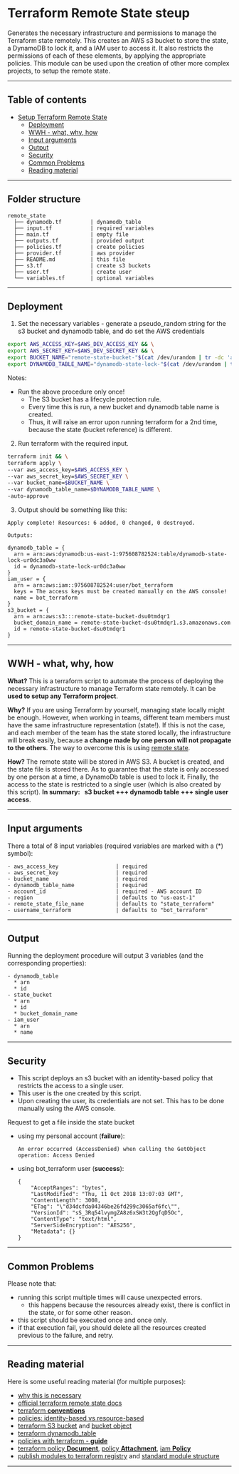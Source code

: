 # Terraform Remote State steup

Generates the necessary infrastructure and permissions to manage the Terraform state remotely. This creates an AWS s3 bucket to store the state, a DynamoDB to lock it, and a IAM user to access it. It also restricts the permissions of each of these elements, by applying the appropriate policies. This module can be used upon the creation of other more complex projects, to setup the remote state.
<hr />


## Table of contents
- [Setup Terraform Remote State](#setup-terraform-remote-state)
    - [Deployment](#deployment)
    - [WWH - what, why, how](#wwh---what-why-how)
    - [Input arguments](#input-arguments)
    - [Output](#output)
    - [Security](#security)
    - [Common Problems](#common-problems)
    - [Reading material](#reading-material)
<hr />


## Folder structure
```
remote_state
  ├── dynamodb.tf         | dynamodb_table
  ├── input.tf            | required variables
  ├── main.tf             | empty file
  ├── outputs.tf          | provided output
  ├── policies.tf         | create policies
  ├── provider.tf         | aws provider
  ├── README.md           | this file
  ├── s3.tf               | create s3 buckets
  ├── user.tf             | create user
  └── variables.tf        | optional variables
```
<hr />


## Deployment
1. Set the necessary variables - generate a pseudo_random string for the s3 bucket and dynamodb table, and do set the AWS credentials

```bash 
export AWS_ACCESS_KEY=$AWS_DEV_ACCESS_KEY && \
export AWS_SECRET_KEY=$AWS_DEV_SECRET_KEY && \
export BUCKET_NAME="remote-state-bucket-"$(cat /dev/urandom | tr -dc 'a-z0-9' | fold -w 10 | head -n 1) && \
export DYNAMODB_TABLE_NAME="dynamodb-state-lock-"$(cat /dev/urandom | tr -dc 'a-z0-9' | fold -w 10 | head -n 1)
```
Notes: 
* Run the above procedure only once! 
  * The S3 bucket has a lifecycle protection rule. 
  * Every time this is run, a new bucket and dynamodb table name is created. 
  * Thus, it will raise an error upon running terraform for a 2nd time, because the state (bucket reference) is different.

2. Run terraform with the required input.
```bash
terraform init && \
terraform apply \
--var aws_access_key=$AWS_ACCESS_KEY \
--var aws_secret_key=$AWS_SECRET_KEY \
--var bucket_name=$BUCKET_NAME \
--var dynamodb_table_name=$DYNAMODB_TABLE_NAME \
-auto-approve
```

3. Output should be something like this:
```
Apply complete! Resources: 6 added, 0 changed, 0 destroyed.

Outputs:

dynamodb_table = {
  arn = arn:aws:dynamodb:us-east-1:975608782524:table/dynamodb-state-lock-ur0dc3a0ww
  id = dynamodb-state-lock-ur0dc3a0ww
}
iam_user = {
  arn = arn:aws:iam::975608782524:user/bot_terraform
  keys = The access keys must be created manually on the AWS console!
  name = bot_terraform
}
s3_bucket = {
  arn = arn:aws:s3:::remote-state-bucket-dsu0tmdqr1
  bucket_domain_name = remote-state-bucket-dsu0tmdqr1.s3.amazonaws.com
  id = remote-state-bucket-dsu0tmdqr1
}
```
<hr />


## WWH - what, why, how
**What?** This is a terraform script to automate the process of deploying the necessary infrastructure to manage Terraform state remotely. It can be **used to setup any Terraform project**.

**Why?** If you are using Terraform by yourself, managing state locally might be enough. However, when working in teams, different team members must have the same infrastructure representation (state!). If this is not the case, and each member of the team has the state stored locally, the infrastructure will break easily, because **a change made by one person will not propagate to the others**. The way to overcome this is using [remote state](https://www.terraform.io/docs/providers/terraform/d/remote_state.html).  

**How?** The remote state will be stored in AWS S3. A bucket is created, and the state file is stored there. As to guarantee that the state is only accessed by one person at a time, a DynamoDb table is used to lock it. Finally, the access to the state is restricted to a single user (which is also created by this script).
**In summary: &nbsp;  s3 bucket +++ dynamodb table +++ single user access**.
<hr />


## Input arguments
There a total of 8 input variables (required variables are marked with a (*) symbol):
```
- aws_access_key                  | required    
- aws_secret_key                  | required
- bucket_name                     | required
- dynamodb_table_name             | required
- account_id                      | required - AWS account ID
- region                          | defaults to "us-east-1"
- remote_state_file_name          | defaults to "state_terraform"
- username_terraform              | defaults to "bot_terraform"
```
<hr />


## Output 
Running the deployment procedure will output 3 variables (and the corresponding properties):
```
- dynamodb_table
  * arn
  * id
- state_bucket
  * arn
  * id 
  * bucket_domain_name
- iam_user
  * arn
  * name
```
<hr />


## Security
* This script deploys an s3 bucket with an identity-based policy that restricts the access to a single user.
* This user is the one created by this script.
* Upon creating the user, its credentials are not set. This has to be done manually using the AWS console.

Request to get a file inside the state bucket
  * using my personal account (**failure**):
    ```
    An error occurred (AccessDenied) when calling the GetObject operation: Access Denied
    ```
  * using bot_terraform user (**success**):
    ```
    {
        "AcceptRanges": "bytes",
        "LastModified": "Thu, 11 Oct 2018 13:07:03 GMT",
        "ContentLength": 3008,
        "ETag": "\"d34dcfda04346be26fd299c3065af6fc\"",                           
        "VersionId": "sS_3Rq54lvymgZA8z6xSW3t2QgfqD5Oc",
        "ContentType": "text/html",
        "ServerSideEncryption": "AES256",
        "Metadata": {}
    }
    ```
<hr />


## Common Problems
Please note that:
  * running this script multiple times will cause unexpected errors.
    * this happens because the resources already exist, there is conflict in the state, or for some other reason.
  * this script should be executed once and once only.
  * if that execution fail, you should delete all the resources created previous to the failure, and retry.
<hr />


## Reading material
Here is some useful reading material (for multiple purposes):

* [why this is necessary](https://stackoverflow.com/questions/47913041/initial-setup-of-terraform-backend-using-terraform)
* [official terraform remote state docs](https://www.terraform.io/docs/state/remote.html)
* [terraform **conventions**](https://github.com/jonbrouse/terraform-style-guide/blob/master/README.md)
* [policies: identity-based vs resource-based](https://docs.aws.amazon.com/IAM/latest/UserGuide/access_policies_identity-vs-resource.html)
* [terraform S3 bucket](https://www.terraform.io/docs/providers/aws/r/s3_bucket.html) and [bucket object](https://www.terraform.io/docs/providers/aws/r/s3_bucket_object.html)
* [terraform dynamodb_table](https://www.terraform.io/docs/providers/aws/r/dynamodb_table.html)
* [policies with terraform - **guide**](https://www.terraform.io/docs/providers/aws/guides/iam-policy-documents.html)
* [terraform policy **Document**](https://www.terraform.io/docs/providers/aws/d/iam_policy_document.html), [policy **Attachment**](https://www.terraform.io/docs/providers/aws/r/iam_policy_attachment.html), [iam **Policy**](https://www.terraform.io/docs/providers/aws/r/iam_policy.html)
* [publish modules to terraform registry](https://www.terraform.io/docs/registry/modules/publish.html) and [standard module structure](https://www.terraform.io/docs/modules/create.html#standard-module-structure)
<hr />